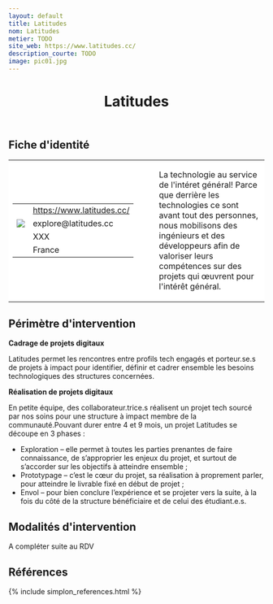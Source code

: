 ```yaml
---
layout: default
title: Latitudes
nom: Latitudes
metier: TODO
site_web: https://www.latitudes.cc/
description_courte: TODO
image: pic01.jpg
---
```


<header>
	<h1> Latitudes</h1>
</header>

<div class="main">
	<h2> Fiche d'identité </h2>
	<table style="border-collapse: collapse;">
		<tr style="border: none; background-color:#FFFFFF;">
			<td style="border: none; background-color:#FFFFFF;width:20%;height:80%;">
				<div class="fiche_contact" style="">
					<table style="border-collapse: collapse;">
						<tr class="site_web" style="border: none; background-color:#FFFFFF;">
							<td style="border: none;">
								<img src="" class="fiche_icone"/>
							</td>
							<td style="border: none;">
								<a href="https://www.latitudes.cc"> https://www.latitudes.cc/</a>
							</td>
						</tr>
						<tr class="contact" style="border: none; background-color:#FFFFFF;">
							<td style="border: none;display: table-cell;">
								<img src="{{site.url}}{{site.baseurl}}/images/email_icon.png" class="image" style="max-width:150%;vertical-align: middle;"/>
							</td>
							<td style="border: none;">
								explore@latitudes.cc 
							</td>
						</tr>
						<tr class="telephone" style="border: none; background-color:#FFFFFF;">
							<td style="border: none;">
								<img src="" class="fiche_icone"/>
							</td>
							<td style="border: none;">
								XXX
							</td>
						</tr>
						<tr class="zone" style="border: none; background-color:#FFFFFF;">
							<td style="border: none;">
								<img src="" class="fiche_icone"/>
							</td>
							<td style="border: none;">
								France
							</td>
						</tr>
					</table>
				</div>
			</td>
			<td style="width:10%;"/>
			<td style="background-color:#FFFFFF; width:60%;">
				<div class="fiche_identite">
					<p style="font-weight:normal;">
					La technologie au service de l'intéret général! Parce que derrière les technologies ce sont avant tout des personnes, nous mobilisons des ingénieurs et des développeurs afin de valoriser leurs compétences sur des projets qui œuvrent pour l'intérêt général.
					</p>
				</div>
			</td>
		</tr>
	</table>
	<div class="perimetre_intervention">
		<h2> Périmètre d'intervention </h2>
		<strong>Cadrage de projets digitaux</strong>
		<p> Latitudes permet les rencontres entre profils tech engagés et porteur.se.s de projets à impact pour identifier, définir et cadrer ensemble les besoins technologiques des structures concernées.</p>
		<strong>Réalisation de projets digitaux</strong>
		<p>En petite équipe, des collaborateur.trice.s réalisent un projet tech sourcé par nos soins pour une structure à impact membre de la communauté.Pouvant durer entre 4 et 9 mois, un projet Latitudes se découpe en 3 phases :
			<ul>
				<li>Exploration – elle permet à toutes les parties prenantes de faire connaissance, de s’approprier les enjeux du projet, et surtout de s’accorder sur les objectifs à atteindre ensemble ;</li>
				<li>Prototypage – c’est le cœur du projet, sa réalisation à proprement parler, pour atteindre le livrable fixé en début de projet ;</li>
				<li>Envol – pour bien conclure l’expérience et se projeter vers la suite, à la fois du côté de la structure bénéficiaire et de celui des étudiant.e.s.</li>
			</ul></p>
	</div>
	<div class="modalite_intervention">
		<h2> Modalités d'intervention </h2>
		<p>A compléter suite au RDV</p>
	</div>
</div>
<footer class="references">
	<h2> Références </h2>
	{% include simplon_references.html %}
</footer>

